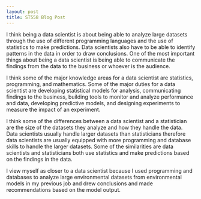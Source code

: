 ```yaml
---
layout: post
title: ST558 Blog Post 
---
```


I think being a data scientist is about being able to analyze large datasets through the use of different programming languages and the use of statistics to make predictions. Data scientists also have to be able to identify patterns in the data in order to draw conclusions. One of the most important things about being a data scientist is being able to communicate the findings from the data to the business or whoever is the audience.

I think some of the major knowledge areas for a data scientist are statistics, programming, and mathematics. Some of the major duties for a data scientist are developing statistical models for analysis, communicating findings to the business, building tools to monitor and analyze performance and data, developing predictive models, and designing experiments to measure the impact of an experiment.

I think some of the differences between a data scientist and a statistician are the size of the datasets they analyze and how they handle the data. Data scientists usually handle larger datasets than statisticians therefore data scientists are usually equipped with more programming and database skills to handle the larger datasets. Some of the similarities are data scientists and statisticians both use statistics and make predictions based on the findings in the data.

I view myself as closer to a data scientist because I used programming and databases to analyze large environmental datasets from environmental models in my previous job and drew conclusions and made recommendations based on the model output.



